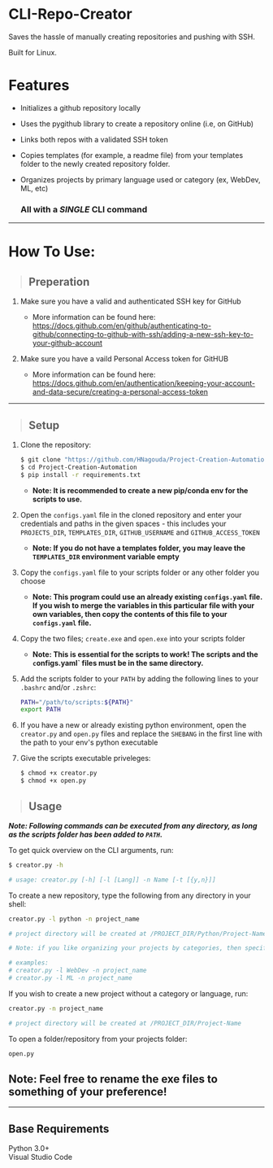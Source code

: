 # CLI-Repo-Creator

Saves the hassle of manually creating repositories and pushing with SSH.

Built for Linux.

# Features
- Initializes a github repository locally
- Uses the pygithub library to create a repository online (i.e, on GitHub)
- Links both repos with a validated SSH token
- Copies templates (for example, a readme file) from your templates folder to the newly created repository folder. 
- Organizes projects by primary language used or category (ex, WebDev, ML, etc)

    ### All with a ***SINGLE*** CLI command

---

# How To Use: 

> ## Preperation
1. Make sure you have a valid and authenticated SSH key for GitHub 
   - More information can be found here: https://docs.github.com/en/github/authenticating-to-github/connecting-to-github-with-ssh/adding-a-new-ssh-key-to-your-github-account

2. Make sure you have a vaild Personal Access token for GitHUB
   - More information can be found here: https://docs.github.com/en/authentication/keeping-your-account-and-data-secure/creating-a-personal-access-token

---

> ## Setup

1. Clone the repository:
    ```bash
    $ git clone "https://github.com/HNagouda/Project-Creation-Automation.git"
    $ cd Project-Creation-Automation
    $ pip install -r requirements.txt 
    ```
    - **Note: It is recommended to create a new pip/conda env for the scripts to use.**
  
2. Open the `configs.yaml` file in the cloned repository and enter your credentials and paths in the given spaces - this includes your `PROJECTS_DIR`, `TEMPLATES_DIR`, `GITHUB_USERNAME` and `GITHUB_ACCESS_TOKEN`
   - **Note: If you do not have a templates folder, you may leave the `TEMPLATES_DIR` environment variable empty**

3. Copy the `configs.yaml` file to your scripts folder or any other folder you choose
   - **Note: This program could use an already existing `configs.yaml` file. If you wish to merge the variables in this particular file with your own variables, then copy the contents of this file to your `configs.yaml` file.**
  
4. Copy the two files; `create.exe` and `open.exe` into your scripts folder
   - **Note: This is essential for the scripts to work! The scripts and the `c`onfigs.yaml` files must be in the same directory.**

5. Add the scripts folder to your `PATH` by adding  the following lines to your `.bashrc` and/or `.zshrc`:
    ```bash
    PATH="/path/to/scripts:${PATH}"
    export PATH
    ```

6. If you have a new or already existing python environment, open the `creator.py` and `open.py` files and replace the `SHEBANG` in the first line with the path to your env's python executable

7. Give the scripts executable priveleges:
   ```bash
   $ chmod +x creator.py
   $ chmod +x open.py
   ```


> ## Usage
***Note: Following commands can be executed from any directory, as long as the scripts folder has been added to `PATH`.***

To get quick overview on the CLI arguments, run:
   ```bash
   $ creator.py -h 
   
   # usage: creator.py [-h] [-l [Lang]] -n Name [-t [{y,n}]]
   ```

To create a new repository, type the following from any directory in your shell:
   ```bash
   creator.py -l python -n project_name 
   
   # project directory will be created at /PROJECT_DIR/Python/Project-Name
   
   # Note: if you like organizing your projects by categories, then specify your category instead of a language for the `-l` argument
   
   # examples: 
   # creator.py -l WebDev -n project_name
   # creator.py -l ML -n project_name
   ```

If you wish to create a new project without a category or language, run:
   ```bash
   creator.py -n project_name

   # project directory will be created at /PROJECT_DIR/Project-Name
   ```


To open a folder/repository from your projects folder:
   ```bash
   open.py
   ```

## **Note: Feel free to rename the exe files to something of your preference!**

---

## Base Requirements

Python 3.0+  
Visual Studio Code 